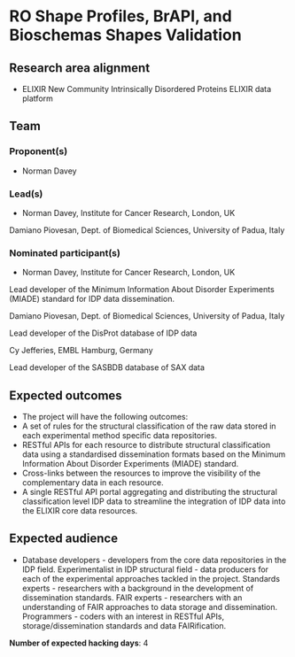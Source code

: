 # RO Shape Profiles, BrAPI, and Bioschemas Shapes Validation

## Research area alignment

- ELIXIR New Community Intrinsically Disordered Proteins
 ELIXIR data platform

## Team

### Proponent(s)

- Norman Davey

### Lead(s)

- Norman Davey, Institute for Cancer Research, London, UK

 Damiano Piovesan, Dept. of Biomedical Sciences, University of Padua, Italy


### Nominated participant(s)

- Norman Davey, Institute for Cancer Research, London, UK

 Lead developer of the Minimum Information About Disorder Experiments (MIADE) standard for IDP data dissemination.
 
 Damiano Piovesan, Dept. of Biomedical Sciences, University of Padua, Italy

 Lead developer of the DisProt database of IDP data
 
 Cy Jefferies, EMBL Hamburg, Germany
 
 Lead developer of the SASBDB database of SAX data

## Expected outcomes

- The project will have the following outcomes:
 - A set of rules for the structural classification of the raw data stored in each experimental method specific data repositories.
 - RESTful APIs for each resource to distribute structural classification data using a standardised dissemination formats based on the Minimum Information About Disorder Experiments (MIADE) standard. 
 - Cross-links between the resources to improve the visibility of the complementary data in each resource.
 - A single RESTful API portal aggregating and distributing the structural classification level IDP data to streamline the integration of IDP data into the ELIXIR core data resources.

## Expected audience

- Database developers - developers from the core data repositories in the IDP field.
 Experimentalist in IDP structural field - data producers for each of the experimental approaches tackled in the project.
 Standards experts - researchers with a background in the development of dissemination standards.
 FAIR experts - researchers with an understanding of FAIR approaches to data storage and dissemination.
 Programmers - coders with an interest in RESTful APIs, storage/dissemination standards and data FAIRification.

**Number of expected hacking days**: 4

